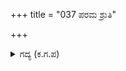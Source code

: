 +++
title = "037 ಪರಮ ಶ್ರುತಿ"

+++

<details><summary>ಗದ್ಯ (ಕ.ಗ.ಪ) </summary>

37. ಶ್ರೇಷ್ಠವಾದ ಶ್ರುತಿಗಳು, ವೇದಾಂಗಗಳು, ಮಂತ್ರ ಸಮೂಹಗಳು, ಭೂಮಿ, ಕುಲಪರ್ವತಗಳು, ಚಂದ್ರ, ಸೂರ್ಯ, ಸುರರು, ಪನ್ನಗರು, ಸಮುದ್ರ, ನದಿಗಳು, ನಕ್ಷತ್ರ ರಾಶಿಗಳು, ಬ್ರಹ್ಮ, ವಿಷ್ಣು, ಅನೇಕ ಬಗೆಯ ಯಜ್ಞಗಳು, ಋಷಿಮುನಿಗಳು, ಗ್ರಹಗಳು, ಸಚರಾಚರಗಳು ಎಲ್ಲವೂ ಉಘೇ ಎಂದು ಉಲಿಯುತ್ತ ಶಿವನ ಸುತ್ತಲೂ ನಿಂತು ನಮಸ್ಕರಿಸುತ್ತಿದ್ದವು.
</details>

